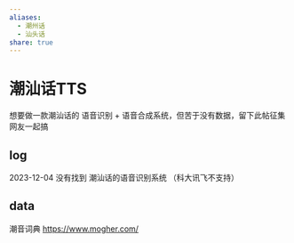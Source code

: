 ```yaml
---
aliases:
  - 潮州话
  - 汕头话
share: true
---
```

# 潮汕话TTS

想要做一款潮汕话的 语音识别 + 语音合成系统，但苦于没有数据，留下此帖征集网友一起搞

## log
2023-12-04
没有找到 潮汕话的语音识别系统 （科大讯飞不支持）


## data
潮音词典
https://www.mogher.com/